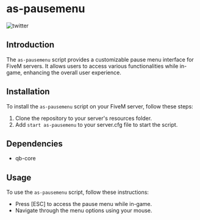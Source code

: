 # as-pausemenu
![twitter](https://media.discordapp.net/attachments/1195908592067416155/1204931585556611082/image.png?ex=65d686fc&is=65c411fc&hm=a9902451f8185a1b5170b1d2ae5deb9e529098d47605fd13f87f1fa341705ef0&=&format=webp&quality=lossless&width=1439&height=656)


## Introduction

The `as-pausemenu` script provides a customizable pause menu interface for FiveM servers. It allows users to access various functionalities while in-game, enhancing the overall user experience.

## Installation

To install the `as-pausemenu` script on your FiveM server, follow these steps:

1. Clone the repository to your server's resources folder.
2. Add `start as-pausemenu` to your server.cfg file to start the script.

## Dependencies

- qb-core

## Usage

To use the `as-pausemenu` script, follow these instructions:

- Press [ESC] to access the pause menu while in-game.
- Navigate through the menu options using your mouse.

